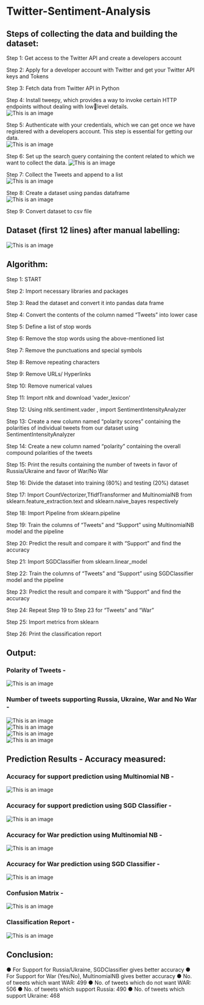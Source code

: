 # Twitter-Sentiment-Analysis
## Steps of collecting the data and building the dataset:
Step 1: Get access to the Twitter API and create a developers account  

Step 2: Apply for a developer account with Twitter and get your Twitter API keys and Tokens  

Step 3: Fetch data from Twitter API in Python  

Step 4: Install tweepy, which provides a way to invoke certain HTTP endpoints without dealing with lowlevel details.  
![This is an image](Images/1.jpeg)  

Step 5: Authenticate with your credentials, which we can get once we have registered with a developers account. This step is essential for getting our data.  
![This is an image](Images/2.jpeg)

Step 6: Set up the search query containing the content related to which we want to collect the data.
![This is an image](Images/3.jpeg)  

Step 7: Collect the Tweets and append to a list  
![This is an image](Images/4.jpeg)  

Step 8: Create a dataset using pandas dataframe  
![This is an image](Images/5.jpeg) 

Step 9: Convert dataset to csv file  

## Dataset (first 12 lines) after manual labelling:  
![This is an image](Images/6.jpeg)   

## Algorithm:  

Step 1: START  

Step 2: Import necessary libraries and packages  

Step 3: Read the dataset and convert it into pandas data frame  

Step 4: Convert the contents of the column named “Tweets” into lower case  

Step 5: Define a list of stop words  

Step 6: Remove the stop words using the above-mentioned list  

Step 7: Remove the punctuations and special symbols  

Step 8: Remove repeating characters  

Step 9: Remove URLs/ Hyperlinks  

Step 10: Remove numerical values  

Step 11: Import nltk and download 'vader_lexicon'  

Step 12: Using nltk.sentiment.vader , import SentimentIntensityAnalyzer  

Step 13: Create a new column named “polarity scores” containing the polarities of individual tweets from our dataset using SentimentIntensityAnalyzer  

Step 14: Create a new column named “polarity” containing the overall compound polarities of the tweets  

Step 15: Print the results containing the number of tweets in favor of Russia/Ukraine and favor of War/No War  

Step 16: Divide the dataset into training (80%) and testing (20%) dataset  

Step 17: Import CountVectorizer,TfidfTransformer and MultinomialNB from 
sklearn.feature_extraction.text and sklearn.naive_bayes respectively  

Step 18: Import Pipeline from sklearn.pipeline  

Step 19: Train the columns of “Tweets” and “Support” using MultinomialNB model and the 
pipeline  

Step 20: Predict the result and compare it with “Support” and find the accuracy  

Step 21: Import SGDClassifier from sklearn.linear_model  

Step 22: Train the columns of “Tweets” and “Support” using SGDClassifier model and the 
pipeline  

Step 23: Predict the result and compare it with “Support” and find the accuracy  

Step 24: Repeat Step 19 to Step 23 for “Tweets” and “War”  

Step 25: Import metrics from sklearn  

Step 26: Print the classification report  

## Output:  

### Polarity of Tweets -  
![This is an image](Images/7.jpeg)   

### Number of tweets supporting Russia, Ukraine, War and No War -  
![This is an image](Images/8.jpeg)   
![This is an image](Images/9.jpeg)  
![This is an image](Images/10.jpeg)  
![This is an image](Images/11.jpeg)   
## Prediction Results - Accuracy measured:  

### Accuracy for support prediction using Multinomial NB -  
![This is an image](Images/12.jpeg)   

### Accuracy for support prediction using SGD Classifier -  
![This is an image](Images/13.jpeg)   

### Accuracy for War prediction using Multinomial NB -  
![This is an image](Images/14.jpeg)   

### Accuracy for War prediction using SGD Classifier -  
![This is an image](Images/15.jpeg)  

### Confusion Matrix -  
![This is an image](Images/16.jpeg)   

### Classification Report -  
![This is an image](Images/17.jpeg)   

## Conclusion:
● For Support for Russia/Ukraine, SGDClassifier gives better accuracy
● For Support for War (Yes/No), MultinomialNB gives better accuracy
● No. of tweets which want WAR: 499
● No. of tweets which do not want WAR: 506
● No. of tweets which support Russia: 490
● No. of tweets which support Ukraine: 468


